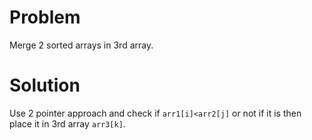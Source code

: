 # Problem

Merge 2 sorted arrays in 3rd array.

# Solution

Use 2 pointer approach and check if `arr1[i]<arr2[j]` or not if it is then place it in 3rd array `arr3[k]`.
